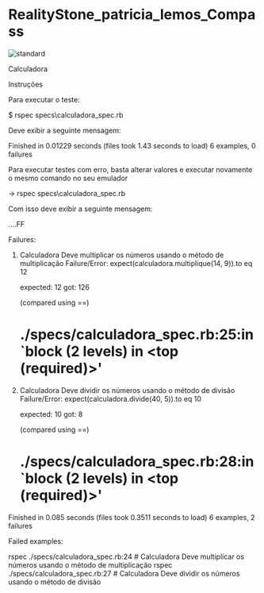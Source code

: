 # RealityStone_patricia_lemos_Compass


![standard](https://user-images.githubusercontent.com/101133843/182220310-6e5f8b3f-0866-4009-87f6-3e5529f56664.gif)

Calculadora

Instruções

Para executar o teste:

$ rspec specs\calculadora_spec.rb

Deve exibir a seguinte mensagem:

Finished in 0.01229 seconds (files took 1.43 seconds to load)
6 examples, 0 failures

Para executar testes com erro, basta alterar valores e executar novamente o mesmo comando no seu emulador 

-> rspec specs\calculadora_spec.rb 

Com isso deve exibir a seguinte mensagem:

....FF

Failures:

  1) Calculadora Deve multiplicar os números usando o método de multiplicação
     Failure/Error: expect(calculadora.multiplique(14, 9)).to eq  12

       expected: 12
            got: 126

       (compared using ==)
     # ./specs/calculadora_spec.rb:25:in `block (2 levels) in <top (required)>'

  2) Calculadora Deve dividir os números usando o método de divisão
     Failure/Error: expect(calculadora.divide(40, 5)).to eq  10

       expected: 10
            got: 8

       (compared using ==)
     # ./specs/calculadora_spec.rb:28:in `block (2 levels) in <top (required)>'

Finished in 0.085 seconds (files took 0.3511 seconds to load)
6 examples, 2 failures

Failed examples:

rspec ./specs/calculadora_spec.rb:24 # Calculadora Deve multiplicar os números usando o método de multiplicação
rspec ./specs/calculadora_spec.rb:27 # Calculadora Deve dividir os números usando o método de divisão
